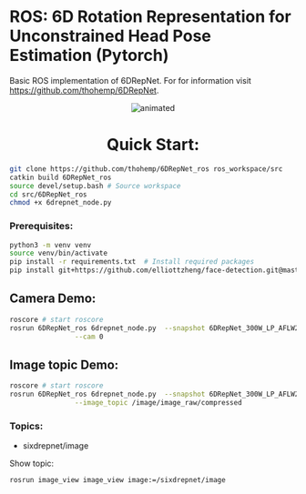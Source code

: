 # **ROS: 6D Rotation Representation for Unconstrained Head Pose Estimation (Pytorch)**

Basic ROS implementation of 6DRepNet. For for information visit https://github.com/thohemp/6DRepNet.

<p align="center">
  <img src="https://github.com/thohemp/archive/blob/main/6DRepNet2.gif" alt="animated" />
</p>

# <div align="center"> **Quick Start**: </div>

```sh
git clone https://github.com/thohemp/6DRepNet_ros ros_workspace/src
catkin build 6DRepNet_ros
source devel/setup.bash # Source workspace
cd src/6DRepNet_ros
chmod +x 6drepnet_node.py
```
### Prerequisites:
```sh
python3 -m venv venv
source venv/bin/activate
pip install -r requirements.txt  # Install required packages
pip install git+https://github.com/elliottzheng/face-detection.git@master # Face detector
```


##  **Camera Demo**:

```sh
roscore # start roscore
rosrun 6DRepNet_ros 6drepnet_node.py  --snapshot 6DRepNet_300W_LP_AFLW2000.pth \
                --cam 0
```


##  **Image topic Demo**:

```sh
roscore # start roscore
rosrun 6DRepNet_ros 6drepnet_node.py  --snapshot 6DRepNet_300W_LP_AFLW2000.pth \
                --image_topic /image/image_raw/compressed
```

### Topics:
* sixdrepnet/image

Show topic:
```
rosrun image_view image_view image:=/sixdrepnet/image
```


